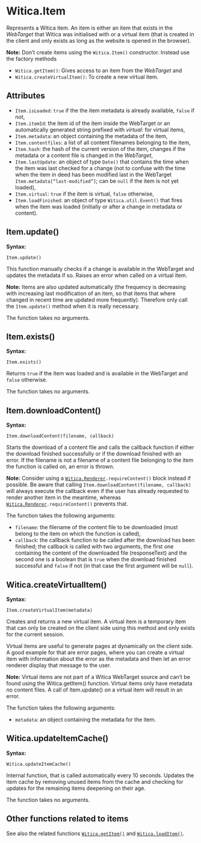 # Witica.Item

Represents a Witica item. An item is either an item that exists in the *WebTarget* that Witica was initialised with or a virtual item (that is created in the client and only exists as long as the website is opened in the browser).

**Note:** Don’t create items using the `Witica.Item()` constructor. Instead use the factory methods

* `Witica.getItem()`: Gives access to an item from the *WebTarget* and
* `Witica.createVirtualItem()`: To create a new virtual item.

## Attributes
* `Item.isLoaded`: `true` if the the item metadata is already available, `false` if not,
* `Item.itemId`: the item id of the item inside the WebTarget or an automatically generated string prefixed with *virtual:* for virtual items,
* `Item.metadata`: an object containing the metadata of the item,
* `Item.contentfiles`: a list of all content filenames belonging to the item,
* `Item.hash`: the hash of the current version of the item, changes if the metadata or a content file is changed in the *WebTarget*,
* `Item.lastUpdate`: an object of type `Date()` that contains the time when the item was last checked for a change (not to confuse with the time when the item in deed has been modified last in the WebTarget `Item.metadata[“last-modified”]`; can be `null` if the item is not yet loaded),
* `Item.virtual`: `true` if the item is virtual, `false` otherwise,
* `Item.loadFinished`: an object of type `Witica.util.Event()` that fires when the item was loaded (initially or after a change in metadata or content).

## Item.update()

**Syntax:**

	Item.update()

This function manually checks if a change is available in the WebTarget and updates the metadata if so. Raises an error when called on a virtual item.

**Note:** Items are also updated automatically (the frequency is decreasing with increasing last modification of an item, so that items that where changed in recent time are updated more frequently). Therefore only call the `Item.update()` method when it is really necessary.

The function takes no arguments.

## Item.exists()

**Syntax:**

	Item.exists()

Returns `true` if the item was loaded and is available in the WebTarget and `false` otherwise.

The function takes no arguments.

## Item.downloadContent()

**Syntax:**

	Item.downloadContent(filename, callback)

Starts the download of a content file and calls the callback function if either the download finished successfully or if the download finished with an error. If the filename is not a filename of a content file belonging to the item the function is called on, an error is thrown.

**Note:** Consider using a [`Witica.Renderer`](!doc/client/witica_renderer)`.requireContent()` block instead if possible. Be aware that calling `Item.downloadContent(filename, callback)` will always execute the callback even if the user has already requested to render another item in the meantime, whereas [`Witica.Renderer`](!doc/client/witica_renderer)`.requireContent()` prevents that.

The function takes the following arguments:

* `filename`: the filename of the content file to be downloaded (must belong to the item on which the function is called),
* `callback`: the callback function to be called after the download has been finished; the callback is called with two arguments, the first one containing the content of the downloaded file (responseText) and the second one is a boolean that is `true` when the download finished successful and `false` if not (in that case the first argument will be `null`).

## Witica.createVirtualItem()

**Syntax:**

	Item.createVirtualItem(metadata)

Creates and returns a new virtual item. A virtual item is a temporary item that can only be created on the client side using this method and only exists for the current session. 

Virtual items are useful to generate pages at dynamically on the client side. A good example for that are error pages, where you can create a virtual item with information about the error as the metadata and then let an error renderer display that message to the user.

**Note:** Virtual items are not part of a Witica WebTarget source and can’t be found using the Witica.getItem() function. Virtual items only have metadata no content files. A call of Item.update() on a virtual item will result in an error.

The function takes the following arguments:

* `metadata`: an object containing the metadata for the item.

## Witica.updateItemCache()

**Syntax:**

	Witica.updateItemCache()

Internal function, that is called automatically every 10 seconds. Updates the item cache by removing unused items from the cache and checking for updates for the remaining items deepening on their age.

The function takes no arguments.

## Other functions related to items

See also the related functions [`Witica.getItem()`](!doc/client/witica) and [`Witica.loadItem()`](!doc/client/witica).